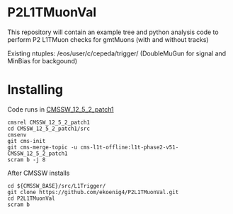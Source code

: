 # P2L1TMuonVal

This repository will contain an example tree and python analysis code to perform P2 L1TMuon checks for gmtMuons (with and without tracks) 

Existing ntuples: /eos/user/c/cepeda/trigger/ (DoubleMuGun for signal and MinBias for backgound)

# Installing

Code runs in [CMSSW_12_5_2_patch1](https://twiki.cern.ch/twiki/bin/view/CMSPublic/SWGuideL1TPhase2Instructions#CMSSW_12_5_2_patch1)
```
cmsrel CMSSW_12_5_2_patch1
cd CMSSW_12_5_2_patch1/src
cmsenv
git cms-init
git cms-merge-topic -u cms-l1t-offline:l1t-phase2-v51-CMSSW_12_5_2_patch1
scram b -j 8
```

After CMSSW installs
```
cd ${CMSSW_BASE}/src/L1Trigger/
git clone https://github.com/ekoenig4/P2L1TMuonVal.git
cd P2L1TMuonVal
scram b
```
